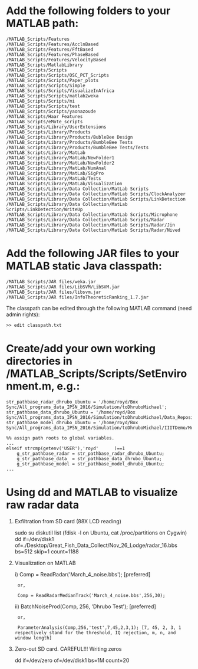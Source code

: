 # Add the following folders to your MATLAB path:

	/MATLAB_Scripts/Features
	/MATLAB_Scripts/Features/AcclnBased
	/MATLAB_Scripts/Features/FftBased
	/MATLAB_Scripts/Features/PhaseBased
	/MATLAB_Scripts/Features/VelocityBased
	/MATLAB_Scripts/MatlabLibrary
	/MATLAB_Scripts/Scripts
	/MATLAB_Scripts/Scripts/OSC_PCT_Scripts
	/MATLAB_Scripts/Scripts/Paper_plots
	/MATLAB_Scripts/Scripts/Simple
	/MATLAB_Scripts/Scripts/VisualizeInAfrica
	/MATLAB_Scripts/Scripts/matlab2weka
	/MATLAB_Scripts/Scripts/mi
	/MATLAB_Scripts/Scripts/test
	/MATLAB_Scripts/Scripts/yaonazoude
	/MATLAB_Scripts/Haar Features
	/MATLAB_Scripts/eMote_scripts
	/MATLAB_Scripts/Library/UserExtensions
	/MATLAB_Scripts/Library/Products
	/MATLAB_Scripts/Library/Products/BubleBee Design
	/MATLAB_Scripts/Library/Products/BumbleBee Tests
	/MATLAB_Scripts/Library/Products/BumbleBee Tests/Tests
	/MATLAB_Scripts/Library/MatLab
	/MATLAB_Scripts/Library/MatLab/NewFolder1
	/MATLAB_Scripts/Library/MatLab/NewFolder2
	/MATLAB_Scripts/Library/MatLab/NumAnal
	/MATLAB_Scripts/Library/MatLab/SigPro
	/MATLAB_Scripts/Library/MatLab/Tests
	/MATLAB_Scripts/Library/MatLab/Visualization
	/MATLAB_Scripts/Library/Data Collection/MatLab Scripts
	/MATLAB_Scripts/Library/Data Collection/MatLab Scripts/ClockAnalyzer
	/MATLAB_Scripts/Library/Data Collection/MatLab Scripts/LinkDetection
	/MATLAB_Scripts/Library/Data Collection/MatLab Scripts/LinkDetection/WriteUp
	/MATLAB_Scripts/Library/Data Collection/MatLab Scripts/Microphone
	/MATLAB_Scripts/Library/Data Collection/MatLab Scripts/Radar
	/MATLAB_Scripts/Library/Data Collection/MatLab Scripts/Radar/Jin
	/MATLAB_Scripts/Library/Data Collection/MatLab Scripts/Radar/Nived

# Add the following JAR files to your MATLAB static Java classpath:

	/MATLAB_Scripts/JAR files/weka.jar
	/MATLAB_Scripts/JAR files/LibSVM/LibSVM.jar
	/MATLAB_Scripts/JAR files/libsvm.jar
	/MATLAB_Scripts/JAR files/InfoTheoreticRanking_1.7.jar

The classpath can be edited through the following MATLAB command (need admin rights):

	>> edit classpath.txt

# Create/add your own working directories in /MATLAB_Scripts/Scripts/SetEnvironment.m, e.g.:

	str_pathbase_radar_dhrubo_Ubuntu = '/home/royd/Box Sync/All_programs_data_IPSN_2016/Simulation/toDhruboMichael';
	str_pathbase_data_dhrubo_Ubuntu = '/home/royd/Box Sync/All_programs_data_IPSN_2016/Simulation/toDhruboMichael/Data_Repository';
	str_pathbase_model_dhrubo_Ubuntu = '/home/royd/Box Sync/All_programs_data_IPSN_2016/Simulation/toDhruboMichael/IIITDemo/Models/royd';
	
	%% assign path roots to global variables.
	...
	elseif strcmp(getenv('USER'),'royd'      )==1
	    g_str_pathbase_radar = str_pathbase_radar_dhrubo_Ubuntu;
	    g_str_pathbase_data  = str_pathbase_data_dhrubo_Ubuntu;
	    g_str_pathbase_model = str_pathbase_model_dhrubo_Ubuntu;
	...

# Using dd and MATLAB to visualize raw radar data

1. Exfiltration from SD card (88X LCD reading) 
 
	sudo su 
	diskutil list       (fdisk -l on Ubuntu, cat /proc/partitions on Cygwin) 
	dd if=/dev/disk1 of=./Desktop/Great_Fish_Data_Collect/Nov_26_Lodge/radar_16.bbs bs=512 skip=1 count=1188

2. Visualization on MATLAB

	i)  Comp = ReadRadar('March_4_noise.bbs'); [preferred]

		or,

	    Comp = ReadRadarMedianTrack('March_4_noise.bbs',256,30);

	ii) BatchNoiseProd(Comp, 256, 'Dhrubo Test'); [preferred]
		
		or,

	    ParameterAnalysis(Comp,256,'test',7,45,2,3,1); [7, 45, 2, 3, 1 respectively stand for the threshold, IQ rejection, m, n, and window length]

3. Zero-out SD card. CAREFUL!!! Writing zeros

	dd if=/dev/zero of=/dev/disk1 bs=1M count=20
